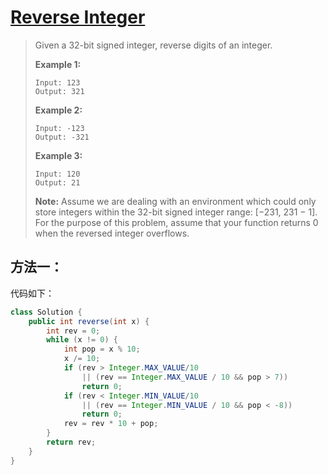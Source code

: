 # [Reverse Integer](1)

> Given a 32-bit signed integer, reverse digits of an integer.
>
> **Example 1:**
>
> ```
> Input: 123
> Output: 321
> ```
>
> **Example 2:**
>
> ```
> Input: -123
> Output: -321
> ```
>
> **Example 3:**
>
> ```
> Input: 120
> Output: 21
> ```
>
> **Note:**
> Assume we are dealing with an environment which could only store integers within the 32-bit signed integer range: [−231,  231 − 1]. For the purpose of this problem, assume that your function returns 0 when the reversed integer overflows.



## 方法一：





代码如下：

```java
class Solution {
    public int reverse(int x) {
        int rev = 0;
        while (x != 0) {
            int pop = x % 10;
            x /= 10;
            if (rev > Integer.MAX_VALUE/10 
                || (rev == Integer.MAX_VALUE / 10 && pop > 7)) 
                return 0;
            if (rev < Integer.MIN_VALUE/10 
                || (rev == Integer.MIN_VALUE / 10 && pop < -8)) 
                return 0;
            rev = rev * 10 + pop;
        }
        return rev;
    }
}
```









[1]: https://leetcode.com/problems/reverse-integer/